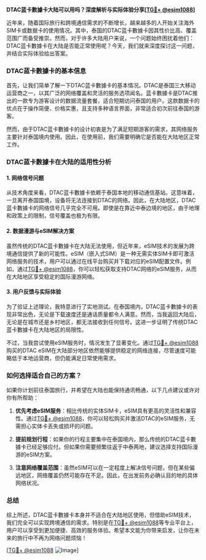 **DTAC蓝卡數據卡大陆可以用吗？深度解析与实际体验分享[[TG💪+ @esim1088](https://t.me/s/esim1088)]**

近年来，随着国际旅行和跨境通信需求的不断增长，越来越多的人开始关注海外SIM卡或数据卡的使用情况。其中，泰国的DTAC蓝卡數據卡因其性价比高、覆盖范围广而备受推崇。然而，对于许多大陆用户来说，一个问题始终困扰着他们：DTAC蓝卡數據卡在大陆是否能正常使用呢？今天，我们就来深度探讨这一问题，并结合实际体验给出答案。

### DTAC蓝卡數據卡的基本信息

首先，让我们简单了解一下DTAC蓝卡數據卡的基本情况。DTAC是泰国三大移动运营商之一，以其广泛的网络覆盖和灵活的服务选项闻名。蓝卡數據卡是DTAC推出的一款专为游客设计的数据流量套餐，适合短期访问泰国的用户。这款数据卡的优点在于操作简便、价格实惠，且支持多种语言界面，非常适合初次前往泰国的游客。

然而，由于DTAC蓝卡數據卡的设计初衷是为了满足短期游客的需求，其网络服务主要针对泰国境内使用。因此，在使用前，我们需要明确它是否能在大陆地区正常工作。

### DTAC蓝卡數據卡在大陆的适用性分析

#### 1. 网络信号问题
从技术角度来看，DTAC蓝卡數據卡依赖于泰国本地的移动通信基站。这意味着，一旦离开泰国国境，设备将无法连接到DTAC的网络。因此，在大陆地区，DTAC蓝卡數據卡的网络信号几乎完全不可用。即使是在靠近中泰边境的地区，由于地理和政策上的限制，信号覆盖也极为有限。

#### 2. 数据漫游与eSIM解决方案
虽然传统的DTAC蓝卡數據卡在大陆无法使用，但近年来，eSIM技术的发展为跨境通信提供了新的可能性。eSIM（嵌入式SIM）是一种无需实体SIM卡即可激活网络服务的技术，用户可以通过在线平台购买并下载对应的eSIM配置文件。例如，通过[TG💪+ @esim1088](https://t.me/s/esim1088)，你可以轻松获取支持DTAC网络的eSIM服务，从而在大陆地区享受稳定的国际漫游网络。

#### 3. 用户反馈与实际体验
为了验证上述理论，我特意进行了实地测试。在泰国境内，DTAC蓝卡數據卡的表现非常出色，无论是下载速度还是通话质量都令人满意。然而，当我返回大陆后，无论是在城市还是乡村地区，都无法接收到任何信号。这进一步证明了传统DTAC蓝卡數據卡在大陆地区的局限性。

不过，当我尝试使用eSIM服务时，情况发生了显著变化。通过[TG💪+ @esim1088](https://t.me/s/esim1088)购买的DTAC eSIM在大陆部分地区依然能够提供稳定的网络连接，尽管速度可能略低于本地运营商，但仍能满足日常使用需求。

### 如何选择适合自己的方案？

如果你计划前往泰国旅行，并希望在大陆也能保持通讯畅通，以下几点建议或许对你有所帮助：

1. **优先考虑eSIM服务**：相比传统的实体SIM卡，eSIM具有更高的灵活性和兼容性。通过[TG💪+ @esim1088](https://t.me/s/esim1088)，你可以轻松购买并激活DTAC的eSIM服务，无需担心实体卡丢失或损坏的问题。
   
2. **提前规划行程**：如果你的行程主要集中在泰国境内，那么传统的DTAC蓝卡數據卡已经足够应付。但如果你需要频繁往返于中泰两地，建议选择支持国际漫游的eSIM方案。

3. **注意网络覆盖范围**：虽然eSIM可以在一定程度上解决信号问题，但在某些偏远地区，网络覆盖仍然可能存在不足。因此，在出发前务必确认目的地的具体网络状况。

### 总结

综上所述，DTAC蓝卡數據卡本身并不适合在大陆地区使用，但借助eSIM技术，我们完全可以实现跨境通信的需求。特别是在[TG💪+ @esim1088](https://t.me/s/esim1088)等专业平台上，用户可以享受到更加便捷、高效的服务体验。希望本文能为你带来启发，让你在未来的旅行中不再为网络问题烦恼！

[[TG💪+ @esim1088](https://t.me/s/esim1088) ![Image](https://i.postimg.cc/4NQfJmqS/Snipaste-2025-05-13-00-14-12.png)]